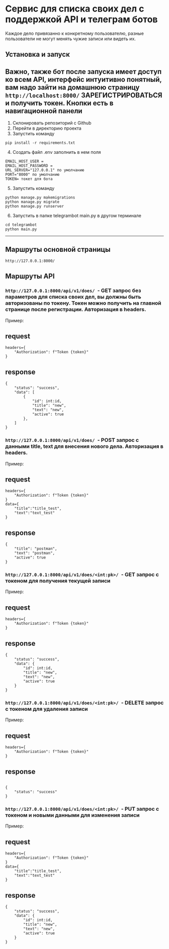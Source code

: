 # Сервис для списка своих дел с поддержкой API и телеграм ботов
Каждое дело привязанно к конкретному пользователю, разные пользователи не могут менять чужие записи или видеть их.
## Установка и запуск

## Важно, также бот после запуска имеет доступ ко всем API, интерфейс интуитивно понятный, вам надо зайти на домашнюю страницу <code>http://localhost:8000/</code> ЗАРЕГИСТРИРОВАТЬСЯ и получить токен. Кнопки есть в навигационной панели

1. Склонировать репозиторий с Github
2. Перейти в директорию проекта
3. Запустить команду 
```
pip install -r requirements.txt
```
4. Создать файл .env заполнить в нем поля 
```
EMAIL_HOST_USER =
EMAIL_HOST_PASSWORD = 
URL_SERVER="127.0.0.1" по умолчанию
PORT="8000" по умолчанию
TOKEN= токет для бота
```

5. Запустить команду
```
python manage.py makemigrations
python manage.py migrate
python manage.py runserver
```
6. Запустить в папке telegrambot main.py в другом терминале
```
cd telegrambot
python main.py
```

***
## Маршруты основной страницы

```http://127.0.0.1:8000/ ```

## Маршруты API

### ```http://127.0.0.1:8000/api/v1/does/ ```- GET запрос без параметров для списка своих дел, вы должны быть авторизованы по токену. Токен можно получить на главной странице после регистрации. Авторизация в headers.
Пример:


## request
```
headers={
    "Authorization": f"Token {token}"
}
```

## response
```
{
    "status": "success",
    "data": [
        {
            "id": int:id,
            "title": "new",
            "text": "new",
            "active": true
        },
    ]
}
```

### ```http://127.0.0.1:8000/api/v1/does/ ```- POST запрос с данными title, text для внесения нового дела. Авторизация в headers.
Пример:

## request
```
headers={
    "Authorization": f"Token {token}"
}
data={
    "title":"title_test",
    "text":"text_test"
}
```

## response
```
{
    "title": "postman",
    "text": "postman",
    "active": true
}
```



### ```http://127.0.0.1:8000/api/v1/does/<int:pk>/ ```- GET запрос с токеном для получения текущей записи
Пример:

## request
```
headers={
    "Authorization": f"Token {token}"
}
```

## response
```
{
    "status": "success",
    "data": {
        "id": int:id,
        "title": "new",
        "text": "new",
        "active": true
    }
}
```



### ```http://127.0.0.1:8000/api/v1/does/<int:pk>/ ```- DELETE запрос с токеном для удаления записи
Пример:

## request
```
headers={
    "Authorization": f"Token {token}"
}
```
## response
```

{
    "status": "success"
}
```

### ```http://127.0.0.1:8000/api/v1/does/<int:pk>/ ```- PUT запрос с токеном и новыми данными для изменения записи
Пример:
## request
```
headers={
    "Authorization": f"Token {token}"
}
data={
    "title":"title_test",
    "text":"text_test"
}
```
## response
```
{
    "status": "success",
    "data": {
        "id": int:id,
        "title": "new",
        "text": "new",
        "active": true
    }
}
```
